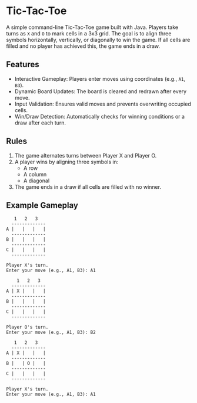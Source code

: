 # Tic-Tac-Toe
A simple command-line Tic-Tac-Toe game built with Java. Players take turns as `X` and `O` to mark cells in a 3x3 grid. The goal is to align three symbols horizontally, vertically, or diagonally to win the game. If all cells are filled and no player has achieved this, the game ends in a draw.

## Features
- Interactive Gameplay: Players enter moves using coordinates (e.g., `A1`, `B3`).
- Dynamic Board Updates: The board is cleared and redrawn after every move.
- Input Validation: Ensures valid moves and prevents overwriting occupied cells.
- Win/Draw Detection: Automatically checks for winning conditions or a draw after each turn.

## Rules
1. The game alternates turns between Player X and Player O.
2. A player wins by aligning three symbols in:
    - A row
    - A column
    - A diagonal
3. The game ends in a draw if all cells are filled with no winner.

## Example Gameplay

```
   1   2   3
  -------------
A |   |   |   |
  -------------
B |   |   |   |
  -------------
C |   |   |   |
  -------------

Player X's turn.
Enter your move (e.g., A1, B3): A1

    1   2   3
  -------------
A | X |   |   |
  -------------
B |   |   |   |
  -------------
C |   |   |   |
  -------------

Player O's turn.
Enter your move (e.g., A1, B3): B2
  
   1   2   3
  -------------
A | X |   |   |
  -------------
B |   | O |   |
  -------------
C |   |   |   |
  -------------

Player X's turn.
Enter your move (e.g., A1, B3): A1
```
